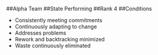 ##Alpha
Team
##State
Performing
##Rank
4
##Conditions
- Consistently meeting commitments
- Continuously adapting to change
- Addresses problems
- Rework and backtracking minimized
- Waste continuously eliminated
